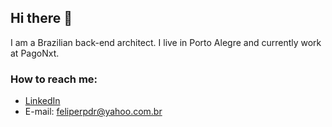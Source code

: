 ## Hi there 👋

I am a Brazilian back-end architect. I live in Porto Alegre and currently work at PagoNxt.

### How to reach me:
- [LinkedIn](https://www.linkedin.com/in/felipe-sulzbach-8a2537a9/)
- E-mail: feliperpdr@yahoo.com.br
